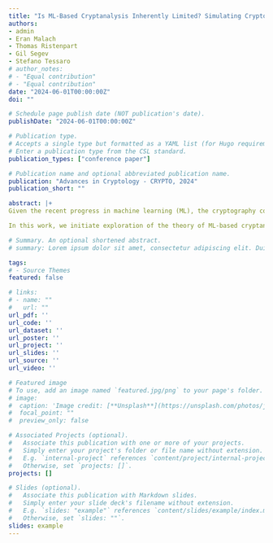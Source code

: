 ```yaml
---
title: "Is ML-Based Cryptanalysis Inherently Limited? Simulating Cryptographic Adversaries via Gradient-Based Methods"
authors:
- admin
- Eran Malach
- Thomas Ristenpart
- Gil Segev
- Stefano Tessaro
# author_notes:
# - "Equal contribution"
# - "Equal contribution"
date: "2024-06-01T00:00:00Z"
doi: ""

# Schedule page publish date (NOT publication's date).
publishDate: "2024-06-01T00:00:00Z"

# Publication type.
# Accepts a single type but formatted as a YAML list (for Hugo requirements).
# Enter a publication type from the CSL standard.
publication_types: ["conference paper"]

# Publication name and optional abbreviated publication name.
publication: "Advances in Cryptology - CRYPTO, 2024"
publication_short: ""

abstract: |+ 
Given the recent progress in machine learning (ML), the cryptography community has started exploring the applicability of	ML methods to the design of new cryptanalytic approaches. While current empirical results show promise, the extent to which such methods may outperform classical cryptanalytic approaches is still somewhat unclear.

In this work, we initiate exploration of the theory of ML-based cryptanalytic techniques, in particular providing new results towards understanding whether they are fundamentally limited compared to traditional approaches. Whereas most classic cryptanalysis crucially relies on directly processing individual samples (e.g., plaintext-ciphertext pairs), modern ML methods thus far only interact with samples via gradient-based computations that average a loss function over all samples. It is, therefore, conceivable that such gradient-based methods are inherently weaker than classical approaches. \nWe introduce a unifying framework for capturing both ''sample-based'' adversaries that are provided with direct access to individual samples and ''gradient-based'' ones that are restricted to issuing gradient-based queries that are averaged over all given samples via a loss function. Within our framework, we establish a general feasibility result showing that any sample-based adversary can be simulated by a seemingly-weaker gradient-based one. Moreover, the simulation exhibits a nearly optimal overhead in terms of the gradient-based simulator's running time. Finally, we extend and refine our simulation technique to construct a gradient-based simulator that is fully parallelizable (crucial for avoiding an undesirable overhead for parallelizable cryptanalytic tasks), which is then used to construct a gradient-based simulator that executes the particular and highly useful gradient-descent method.\nTaken together, although the extent to which ML methods may outperform classical cryptanalytic approaches is still somewhat unclear, our results indicate that such gradient-based methods are not inherently limited by their seemingly restricted access to the provided samples.

# Summary. An optional shortened abstract.
# summary: Lorem ipsum dolor sit amet, consectetur adipiscing elit. Duis posuere tellus ac convallis placerat. Proin tincidunt magna sed ex sollicitudin condimentum.

tags:
# - Source Themes
featured: false

# links:
# - name: ""
#   url: ""
url_pdf: ''
url_code: ''
url_dataset: ''
url_poster: ''
url_project: ''
url_slides: ''
url_source: ''
url_video: ''

# Featured image
# To use, add an image named `featured.jpg/png` to your page's folder. 
# image:
#  caption: 'Image credit: [**Unsplash**](https://unsplash.com/photos/jdD8gXaTZsc)'
#  focal_point: ""
#  preview_only: false

# Associated Projects (optional).
#   Associate this publication with one or more of your projects.
#   Simply enter your project's folder or file name without extension.
#   E.g. `internal-project` references `content/project/internal-project/index.md`.
#   Otherwise, set `projects: []`.
projects: []

# Slides (optional).
#   Associate this publication with Markdown slides.
#   Simply enter your slide deck's filename without extension.
#   E.g. `slides: "example"` references `content/slides/example/index.md`.
#   Otherwise, set `slides: ""`.
slides: example
---
```


